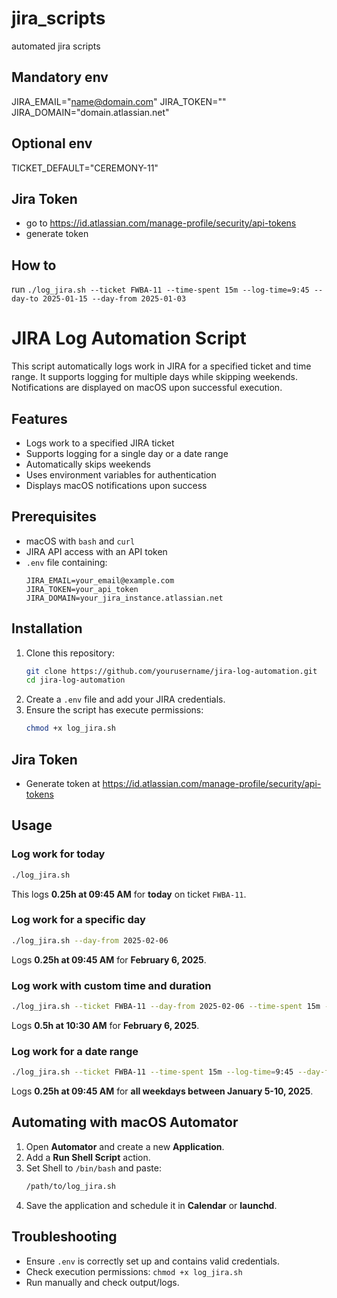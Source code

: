 # jira_scripts
automated jira scripts

## Mandatory env
JIRA_EMAIL="name@domain.com"
JIRA_TOKEN=""
JIRA_DOMAIN="domain.atlassian.net"

## Optional env
TICKET_DEFAULT="CEREMONY-11"

## Jira Token
- go to https://id.atlassian.com/manage-profile/security/api-tokens
- generate token

## How to 
run `./log_jira.sh --ticket FWBA-11 --time-spent 15m --log-time=9:45 --day-to 2025-01-15 --day-from 2025-01-03` 


# JIRA Log Automation Script

This script automatically logs work in JIRA for a specified ticket and time range. It supports logging for multiple days while skipping weekends. Notifications are displayed on macOS upon successful execution.

## Features
- Logs work to a specified JIRA ticket
- Supports logging for a single day or a date range
- Automatically skips weekends
- Uses environment variables for authentication
- Displays macOS notifications upon success

## Prerequisites
- macOS with `bash` and `curl`
- JIRA API access with an API token
- `.env` file containing:
  ```env
  JIRA_EMAIL=your_email@example.com
  JIRA_TOKEN=your_api_token
  JIRA_DOMAIN=your_jira_instance.atlassian.net
  ```

## Installation
1. Clone this repository:
   ```bash
   git clone https://github.com/yourusername/jira-log-automation.git
   cd jira-log-automation
   ```
2. Create a `.env` file and add your JIRA credentials.
3. Ensure the script has execute permissions:
   ```bash
   chmod +x log_jira.sh
   ```
## Jira Token
- Generate token at https://id.atlassian.com/manage-profile/security/api-tokens

## Usage

### Log work for today
```bash
./log_jira.sh
```
This logs **0.25h at 09:45 AM** for **today** on ticket `FWBA-11`.

### Log work for a specific day
```bash
./log_jira.sh --day-from 2025-02-06
```
Logs **0.25h at 09:45 AM** for **February 6, 2025**.

### Log work with custom time and duration
```bash
./log_jira.sh --ticket FWBA-11 --day-from 2025-02-06 --time-spent 15m --log-time=10:30
```
Logs **0.5h at 10:30 AM** for **February 6, 2025**.

### Log work for a date range
```bash
./log_jira.sh --ticket FWBA-11 --time-spent 15m --log-time=9:45 --day-from 2025-01-05 --day-to 2025-01-10
```
Logs **0.25h at 09:45 AM** for **all weekdays between January 5-10, 2025**.

## Automating with macOS Automator
1. Open **Automator** and create a new **Application**.
2. Add a **Run Shell Script** action.
3. Set Shell to `/bin/bash` and paste:
   ```bash
   /path/to/log_jira.sh
   ```
4. Save the application and schedule it in **Calendar** or **launchd**.

## Troubleshooting
- Ensure `.env` is correctly set up and contains valid credentials.
- Check execution permissions: `chmod +x log_jira.sh`
- Run manually and check output/logs.

